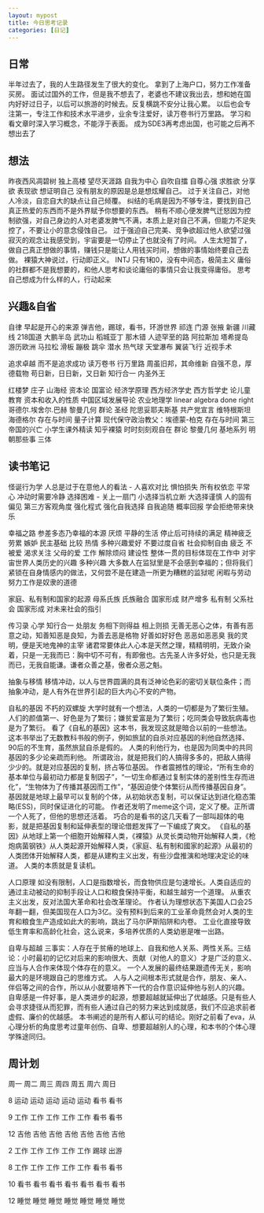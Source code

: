 ```yaml
---
layout: mypost
title: 今日思考记录
categories: [日记]
---
```


## 日常
半年过去了，我的人生路径发生了很大的变化。
拿到了上海户口，努力工作准备买房。
面试过国外的工作，但是我不想去了，老婆也不建议我出去，想和她在国内好好过日子，以后可以旅游的时候去。反复横跳不安分让我心累。
以后也会专注第一，专注工作和技术水平进步，业余专注爱好，读万卷书行万里路。
学习和看文章时深入学习概念，不能浮于表面。
成为SDE3再考虑出国，也可能之后再不想出去了


## 想法
昨夜西风凋碧树 独上高楼 望尽天涯路
自我为中心 自吹自擂 自尊心强 求胜欲 分享欲 表现欲 想证明自己
没有朋友的原因是总是想炫耀自己。
过于关注自己，对他人冷淡，自恋自大的缺点让自己倾覆。
纠结的毛病是因为不够专注，要找到自己真正热爱的东西而不是外界赋予你想要的东西。
稍有不顺心便发脾气迁怒因为控制欲强，对自己身边的人对老婆发脾气不满，本质上是对自己不满，但能力不足失控了，不要让小的意念侵蚀自己。
过于强迫自己完美、竞争欲超过他人欲望过强
寂灭的观念让我感受到，宇宙要是一切停止了也就没有了时间。
人生太短暂了，做自己真正想做的事情，赚钱只是能让人用钱买时间，想做的事情始终要自己去做。
裸猿大神说过，行动即正义。
INTJ
只有1和0，没有中间态，极简主义
庸俗的社群都不是我想要的，和他人思考和谈论庸俗的事情只会让我变得庸俗。
思考自己想成为什么样的人，行动起来


## 兴趣&自省
自律
早起是开心的来源
弹吉他，踢球，看书，环游世界
祁连 门源 张掖 新疆 川藏线 218国道 大鹏半岛 武功山 稻城亚丁
那木错 人迹罕至的路
阿拉斯加 塔希提岛 游历欧洲
马拉松 滑板 蹦极 跳伞 潜水 热气球 天堂瀑布 翼装飞行
近视手术

追求卓越 而不是追求成功
读万卷书 行万里路
周虽旧邦，其命维新
自强不息，厚德载物
苟日新，日日新，又日新
知行合一
内圣外王

红楼梦
庄子
山海经
资本论
国富论
经济学原理
西方经济学史
西方哲学史
论儿童教育
资本和收入的性质
中国区域发展导论
农业地理学
linear algebra done right
哥德尔.埃舍尔.巴赫
黎曼几何
群论
圣经
陀思妥耶夫斯基
共产党宣言
维特根斯坦
海德格尔 存在与时间
量子计算
现代保守政治教父：埃德蒙-柏克
存在与时间
第三帝国的兴亡
小学生课外精读
知乎裸猿
时时刻刻观自在
群论 黎曼几何
基地系列
明朝那些事
三体


## 读书笔记
怪诞行为学
人总是过于在意他人的看法 - 人喜欢对比
惧怕损失 所有权依恋 平常心
冲动时需要冷静
选择困难 - 关上一扇门
小选择当机立断 大选择谨慎
人的固有偏见 第三方客观角度
强化程式 强化自我选择 自我追随 概率回报
学会拒绝带来快乐

幸福之路
参差多态乃幸福的本源
厌烦 平静的生活 停止后可持续的满足
精神疲乏 劳累
嫉妒 民主基础 比较
热情 多种兴趣爱好 不要过度自省 社会抑制自由 疲乏
不被爱 渴求关注
父母的爱
工作 解除烦闷 建设性 整体一贯的目标体现在工作中
对宇宙世界人类历史的兴趣 多种兴趣
大多数人在监狱里是不会感到幸福的；但将我们紧锁在自身情感内的做法，又何尝不是在建造一所更为糟糕的监狱呢
闲暇与劳动 努力工作是奴隶的道德

家庭、私有制和国家的起源
母系氏族 氏族融合 国家形成 财产增多 私有制 父系社会 国家形成
对未来社会的指引

传习录
心学 知行合一
处朋友 务相下则得益 相上则损
无善无恶心之体，有善有恶意之动，知善知恶是良知，为善去恶是格物
好善如好好色 恶恶如恶恶臭
我的灵明，便是天地鬼神的主宰
诸君常要体此人心本是天然之理，精精明明，无致介染着，只是一无我而已：胸中切不可有，有即傲也。古先圣人许多好处，也只是无我而已，无我自能谦。谦者众善之基，傲者众恶之魁。

抽象与移情
移情冲动，以人与世界圆满的具有泛神论色彩的密切关联位条件；而抽象冲动，是人有外在世界引起的巨大内心不安的产物。

自私的基因
不朽的双螺旋
大学时就有一个想法，人类的一切都是为了繁衍生殖。人们的颜值第一、好色是为了繁衍；嫌贫爱富是为了繁衍；吃同类会导致朊病毒也是为了繁衍。
看了《自私的基因》这本书，我发现这就是暗合以前的一些想法。
这本书举出了无数教科书般的例子，例如旅鼠的自杀对应基因的利他自然选择、90后的不生育，虽然旅鼠自杀是假的。
人类的利他行为，也是因为同类中的共同基因的多少论亲疏而利他。
所谓政治，就是把我们的人搞得多多的，把敌人搞得少少的。就是对应基因的复制，挤占等位基因。
作者震撼性的理论，“所有生命的基本单位与最初动力都是复制因子”，“一切生命都通过复制实体的差别性生存而进化”，“生物体为了传播其基因而工作”，“基因迫使个体繁衍从而传播基因自身”。
基因就是地球上最早可以复制的个体，从初始状态复制，可以保证达到进化稳态策略(ESS)，同时保证进化的可能。
作者还发明了meme这个词，定义了梗。正所谓一个人死了，但他的思想还活着。
巧合的是看书的这几天看了一部叫超体的电影，就是把基因复制和延伸表型的理论借题发挥了一下编成了爽文。
《自私的基因》从地球上第一个细胞开始解释人类，《裸猿》从灵长类动物开始解释人类，《枪炮病菌钢铁》从人类起源开始解释人类，《家庭、私有制和國家的起源》从最初的人类团体开始解释人类，都是从建构主义出发，有些沙盘推演和地理决定论的味道。
人类的本质就是复读机。

人口原理
如没有限制，人口是指数增长，而食物供应是匀速增长。人类自适应的通过主动被动的抑制手段让人口和粮食保持平衡，和越生越穷一个道理。
从重农主义出发，反对法国大革命和社会改革理论。
作者认为理想状态下美国人口会25年翻一翻，但美国现在人口为3亿。没有预料到后来的工业革命竟然会对人类的生育和粮食生产造成如此大的影响，跳出了马尔萨斯陷阱和内卷。
工业化直接导致低生育率和高龄化社会，这么说来，多培养优质的人类幼崽是唯一出路。

自卑与超越
三事实：人存在于贫瘠的地球上、自我和他人关系、两性关系。三结论：小时最初的记忆对后来的影响很大、贡献（对他人的意义）才是广泛的意义、应当与人合作来体现个体存在的意义。
一个人发展的最终结果跟遗传无关，影响最大的是环境跟自己的思维方式。
人与人之间根本形式就是合作，朋友、亲人、伴侣等之间的合作，所以从小就要培养下一代的合作意识延伸他与别人的兴趣。
自卑感是一件好事，是人类进步的起源，想要超越就延伸出了优越感。只是有些人会寻求捷径从而犯罪，而有些人通过自己的努力来达到成就感，我们不应追求前者虚假、廉价的优越感。
本书阐述的是所有人都认可的结论。刚好之前看了eva，从心理分析的角度思考过童年创伤、自卑、想要超越别人的心理，和本书的个体心理学殊途同归。

## 周计划
   周一 周二 周三 周四 周五 周六 周日

8  运动 运动 运动 运动 运动 看书 看书

9  工作 工作 工作 工作 工作 看书 看书

12 吉他 吉他 吉他 吉他 吉他 吉他 吉他

2  工作 工作 工作 工作 工作 踢球 出游

8  工作 工作 工作 工作 工作 看书 看书

10 看书 看书 看书 看书 看书 看书 看书

12 睡觉 睡觉 睡觉 睡觉 睡觉 睡觉 睡觉
